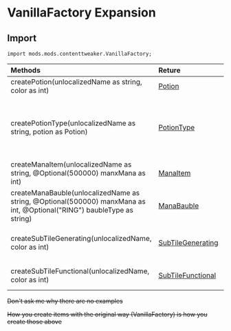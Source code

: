 # VanillaFactory Expansion

## Import

```zenscript
import mods.mods.contenttweaker.VanillaFactory;
```

| Methods                                                           | Reture | Description |
| :------------------------------------------------------------ | :--------- | ---- |
| createPotion(unlocalizedName as string, color as int)         | [Potion](https://github.com/ikexing-cn/RandomTweaker/blob/master/wiki/en_us/modSupport/ContentTweaker/Potion.md) | Create a Potion |
| createPotionType(unlocalizedName as string, potion as Potion) | [PotionType](https://github.com/ikexing-cn/RandomTweaker/blob/master/wiki/en_us/modSupport/ContentTweaker/PotionType.md) | Create a PotionType potion bottle belonging to this category |
| createManaItem(unlocalizedName as string, @Optional(500000) manxMana as int) | [ManaItem](https://github.com/ikexing-cn/RandomTweaker/blob/master/wiki/en_us/modSupport/ContentTweaker/ManaItem.md) | Create a ManaItem |
| createManaBauble(unlocalizedName as string, @Optional(500000) manxMana as int, @Optional("RING") baubleType as string) | [ManaBauble](https://github.com/ikexing-cn/RandomTweaker/blob/master/wiki/en_us/modSupport/ContentTweaker/ManaBauble/ManaBauble.md) | Create a ManaBauble
| createSubTileGenerating(unlocalizedName, color as int) | [SubTileGenerating](https://github.com/ikexing-cn/RandomTweaker/blob/master/wiki/en_us/modSupport/ContentTweaker/SubTileEntity/SubTileGenerating.md) | Create a flower that produce mana |
| createSubTileFunctional(unlocalizedName, color as int) | [SubTileFunctional](https://github.com/ikexing-cn/RandomTweaker/blob/master/wiki/en_us/modSupport/ContentTweaker/SubTileEntity/SubTileFunctional.md) | Create a functional flower |

~~Don't ask me why there are no examples~~

~~How you create items with the original way (VanillaFactory) is how you create those above~~